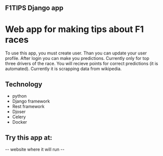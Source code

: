 ## F1TIPS Django app 

# Web app for making tips about F1 races

To use this app, you must create user. 
Than you can update your user profile. 
After login you can make you predictions. Currently only for top three drivers of the race. 
You will recieve points for correct predictions (it is automated). 
Currently it is scrapping data from wikipedia. 

## Technology
- python
- Django framework
- Rest framework 
- Djoser
- Celery
- Docker

## Try this app at: 
-- website where it will run --  